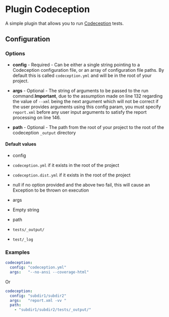 Plugin Codeception
==================

A simple plugin that allows you to run [Codeception](http://codeception.com/) tests.

Configuration
-------------

### Options

* **config** - Required - Can be either a single string pointing to a Codeception configuration file, or an array of 
configuration file paths. By default this is called `codeception.yml` and will be in the root of your project.

* **args** - Optional - The string of arguments to be passed to the run command.**Important**, due to the assumption 
made on line 132 regarding the value of `--xml` being the next argument which will not be correct if the user provides 
arguments using this config param, you must specify `report.xml` before any user input arguments to satisfy the report 
processing on line 146.

* **path** - Optional - The path from the root of your project to the root of the codeception `_output` directory

#### Default values

- config
 - `codeception.yml` if it exists in the root of the project
 - `codeception.dist.yml` if it exists in the root of the project
 - null if no option provided and the above two fail, this will cause an Exception to be thrown on execution

- args
 - Empty string
 
- path
 - `tests/_output/`
 - `test/_log`

### Examples

```yml
codeception:
  config: "codeception.yml"
  args:   "--no-ansi --coverage-html"
```

Or

```yml
codeception:
  config: "subdir1/subdir2"
  args:   "report.xml -vv "
  path:
    - "subdir1/subdir2/tests/_output/"
```
